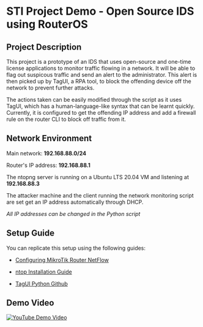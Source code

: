 # STI Project Demo - Open Source IDS using RouterOS

## Project Description
This project is a prototype of an IDS that uses open-source and one-time license applications to monitor traffic flowing in a network. It will be able to flag out suspicous traffic and send an alert to the administrator. This alert is then picked up by TagUI, a RPA tool, to block the offending device off the network to prevent further attacks.

The actions taken can be easily modified through the script as it uses TagUI, which has a human-language-like syntax that can be learnt quickly. Currently, it is configured to get the offending IP address and add a firewall rule on the router CLI to block off traffic from it. 

## Network Environment
Main network: **192.168.88.0/24**

Router's IP address: **192.168.88.1**

The ntopng server is running on a Ubuntu LTS 20.04 VM and listening at **192.168.88.3**

The attacker machine and the client running the network monitoring script are set get an IP address automatically through DHCP.

*All IP addresses can be changed in the Python script*

## Setup Guide
You can replicate this setup using the following guides:

- [Configuring MikroTik Router NetFlow](https://www.ntop.org/ntopng/how-to-analyse-mikrotik-traffic-using-ntopng/)
    
- [ntop Installation Guide](https://www.ntop.org/guides/ntopng/what_is_ntopng.html)
    
- [TagUI Python Github](https://github.com/tebelorg/RPA-Python)


## Demo Video
[![YouTube Demo Video](https://img.youtube.com/vi/OGnJ9xy6rMU/0.jpg)](https://www.youtube.com/watch?v=OGnJ9xy6rMU)
